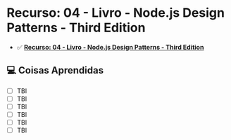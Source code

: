 # Recurso: 04 - Livro - Node.js Design Patterns - Third Edition

-  ✅ **[Recurso: 04 - Livro - Node.js Design Patterns - Third Edition](https://g.co/kgs/w1DbSU)**

## 💻 Coisas Aprendidas

- [ ] TBI
- [ ] TBI
- [ ] TBI
- [ ] TBI
- [ ] TBI
- [ ] TBI